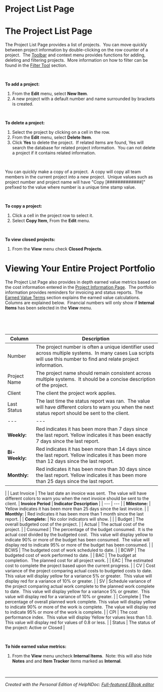 # Project List Page

# The Project List Page

The Project List Page provides a list of projects.&nbsp; You can move quickly between project information by double-clicking on the row counter of a project.&nbsp; The [Toolbar](<Toolbar.md>) and context menu provides functions for adding, deleting and filtering projects.&nbsp; More information on how to filter can be found in the [Filter Tool](<FilterTool.md>) section.

&nbsp;

**To add a project:**

1. From the **Edit** menu, select **New Item**.
1. A new project with a default number and name surrounded by brackets is created.

&nbsp;

**To delete a project:**

1. Select the project by clicking on a cell in the row.
1. From the **Edit** menu, select **Delete Item**.
1. Click **Yes** to delete the project.&nbsp; If related items are found, Yes will search the database for related project information.&nbsp; You can not delete a project if it contains related information.

&nbsp;

You can quickly make a copy of a project.&nbsp; A copy will copy all team members in the current project into a new project.&nbsp; Unique values such as project number and project name will have "Copy \[#############\]" prefixed to the value where number is a unique time stamp value.

&nbsp;

**To copy a project:**

1. Click a cell in the project row to select it.
1. Select **Copy Item**, From the **Edit** menu.

&nbsp;

**To view closed projects:**

1. From the **View** menu check **Closed Projects**.

# Viewing Your Entire Project Portfolio

The Project List Page also provides in depth earned value metrics based on the cost information entered in the [Project Information Page](<ProjectPage.md>).&nbsp; The portfolio information provides reminders for invoicing and status reports.&nbsp; The [Earned Value Terms](<EarnedValueTerms.md>) section explains the earned value calculations.&nbsp; Columns are explained below.&nbsp; Financial numbers will only show if **Internal Items** has been selected in the **View** menu.

&nbsp;

&nbsp;

| **Column** | **Description** |
| --- | --- |
| Number | The project number is often a unique identifier used across multiple systems.&nbsp; In many cases Lua scripts will use this number to find and relate project information. |
| Project Name | The project name should remain consistent across multiple systems.&nbsp; It should be a concise description of the project. |
| Client | The client the project work applies. |
| Last Status | The last time the status report was ran.&nbsp; The value will have different colors to warn you when the next status report should be sent to the client. | **Status Period** | **Indicator Description** |
| --- | --- |
| **Weekly:** | Red indicates it has been more than 7 days since the last report. Yellow indicates it has been exactly 7 days since the last report. |
| **Bi-Weekly:** | Red indicates it has been more than 14 days since the last report. Yellow indicates it has been more than 12 days since the last report. |
| **Monthly:** | Red indicates it has been more than 30 days since the last report. Yellow indicates it has been more than 25 days since the last report. |
 |
| Last Invoice | The last date an invoice was sent.&nbsp; The value will have different colors to warn you when the next invoice should be sent to the client. | **Invoice Period** | **Indicator Description** |
| --- | --- |
| **Milestone:** | Yellow indicates it has been more than 25 days since the last invoice. |
| **Monthly:** | Red indicates it has been more than 1 month since the last report. |
| **Complete:** | No color indicators will show. |
 |
| Budget | The overall budgeted cost of the project. |
| Actual | The actual cost of the project. |
| Consumed | The percentage of the budget consumed.&nbsp; It is the actual cost divided by the budgeted cost.&nbsp; This value will display yellow to indicate 90% or more of the budget has been consumed.&nbsp; The value will display red to indicate 95% or more of the budget has been consumed. |
| BCWS | The budgeted cost of work scheduled to date. |
| BCWP | The budgeted cost of work performed to date. |
| BAC | The budget at completion.&nbsp; The planned cost for all project work. |
| EAC | The estimated cost to complete the project based upon the current progress. |
| CV | Cost variance of the project comparing actual costs to budgeted costs to date.&nbsp; This value will display yellow for a variance 5% or greater.&nbsp; This value will display red for a variance of 10% or greater. |
| SV | Schedule variance of the project comparing actual work complete to the planned work complete to date.&nbsp; This value will display yellow for a variance 5% or greater.&nbsp; This value will display red for a variance of 10% or greater. |
| Complete | The percentage of overall planned work complete. This value will display yellow to indicate 90% or more of the work is complete.&nbsp; The value will display red to indicate 95% or more of the work is complete. |
| CPI | The cost performance index.&nbsp; This value will display Yellow for values less than 1.0.&nbsp; This value will display red for values of 0.8 or less. |
| Status | The status of the project: Active or Closed |


&nbsp;

**To hide earned value metrics:**

1. From the **View** menu uncheck **Internal Items**.&nbsp; Note: this will also hide **Notes** and and **Item Tracker** items marked as **Internal**.

&nbsp;


***
_Created with the Personal Edition of HelpNDoc: [Full-featured EBook editor](<https://www.helpndoc.com/create-epub-ebooks>)_
